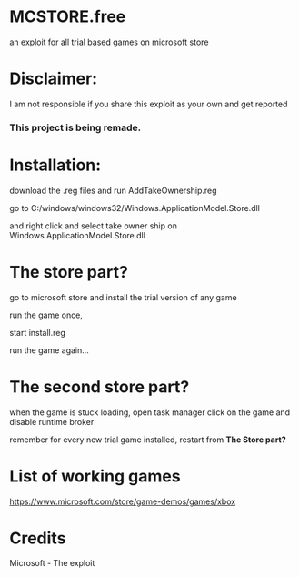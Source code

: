 # MCSTORE.free
an exploit for all trial based games on microsoft store

# Disclaimer:

I am not responsible if you share this exploit as your own and get reported

### This project is being remade.

# Installation:
download the .reg files and run AddTakeOwnership.reg

go to C:/windows/windows32/Windows.ApplicationModel.Store.dll

and right click and select take owner ship on Windows.ApplicationModel.Store.dll

# The store part?

go to microsoft store and install the trial version of any game

run the game once,

start install.reg

run the game again...

# The second store part?

when the game is stuck loading, open task manager click on the game and disable runtime broker

remember for every new trial game installed, restart from **The Store part?**

# List of working games

https://www.microsoft.com/store/game-demos/games/xbox

# Credits

Microsoft - The exploit
